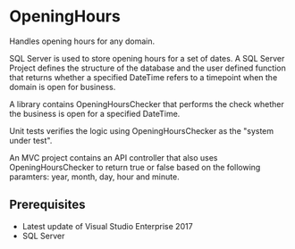 # OpeningHours

Handles opening hours for any domain.

SQL Server is used to store opening hours for a set 
of dates. A SQL Server Project defines the
structure of the database and the user defined function
that returns whether a specified DateTime refers to
a timepoint when the domain is open for business.

A library contains OpeningHoursChecker that performs
the check whether the business is open for a specified
DateTime.

Unit tests verifies the logic using OpeningHoursChecker 
as the "system under test". 

An MVC project contains an API controller that also
uses OpeningHoursChecker to return true or false based
on the following paramters: year, month, day, hour and
minute.

## Prerequisites

- Latest update of Visual Studio Enterprise 2017
- SQL Server
